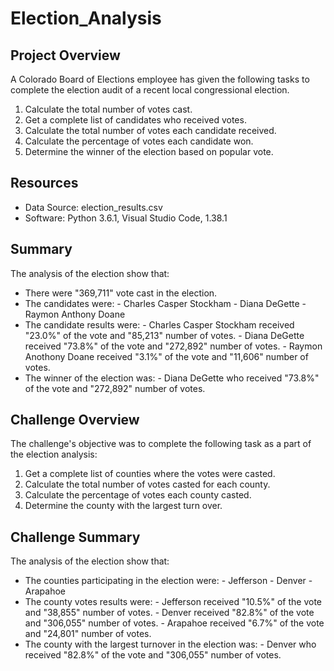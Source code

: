 # Election_Analysis
## Project Overview 
A Colorado Board of Elections employee has given the following tasks to complete the election audit of a recent local congressional election.
1. Calculate the total number of votes cast.
2. Get a complete list of candidates who received votes.
3. Calculate the total number of votes each candidate received.
4. Calculate the percentage of votes each candidate won.
5. Determine the winner of the election based on popular vote.

## Resources
- Data Source: election_results.csv
- Software: Python 3.6.1, Visual Studio Code, 1.38.1

## Summary
The analysis of the election show that:
- There were "369,711" vote cast in the election.
- The candidates were:
	  - Charles Casper Stockham
	  - Diana DeGette
	  - Raymon Anthony Doane
- The candidate results were:
	  - Charles Casper Stockham received "23.0%" of the vote and "85,213" number of votes.
	  - Diana DeGette received "73.8%" of the vote and "272,892" number of votes.
	  - Raymon Anothony Doane received "3.1%" of the vote and "11,606" number of votes.
- The winner of the election was:
	  - Diana DeGette who received "73.8%" of the vote and "272,892" number of votes.
## Challenge Overview
The challenge's objective was to complete the following task as a part of the election analysis:
1. Get a complete list of counties where the votes were casted.
3. Calculate the total number of votes casted for each county.
4. Calculate the percentage of votes each county casted.
5. Determine the county with the largest turn over.
## Challenge Summary 
The analysis of the election show that:
- The counties participating in the election were:
	  - Jefferson
	  - Denver
	  - Arapahoe
- The county votes results were:
	  - Jefferson received "10.5%" of the vote and "38,855" number of votes.
	  - Denver received "82.8%" of the vote and "306,055" number of votes.
	  - Arapahoe received "6.7%" of the vote and "24,801" number of votes.
- The county with the largest turnover in the election was:
	  - Denver who received "82.8%" of the vote and "306,055" number of votes.
